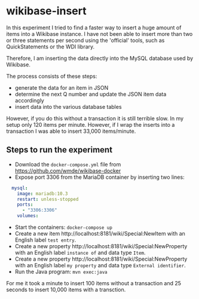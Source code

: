 # wikibase-insert

In this experiment I tried to find a faster way to insert a huge amount of items into a Wikibase instance. I have not been able to insert more
than two or three statements per second using the 'official' tools, such as QuickStatements or the WDI library.

Therefore, I am inserting the data directly into the MySQL database used by Wikibase.

The process consists of these steps:

- generate the data for an item in JSON
- determine the next Q number and update the JSON item data accordingly
- insert data into the various database tables

However, if you do this without a transaction it is still terrible slow. In my setup only 120 items per minute. However, if I wrap the inserts into a transaction I was able to insert 33,000 items/minute.

## Steps to run the experiment

- Download the `docker-compose.yml` file from https://github.com/wmde/wikibase-docker
- Expose port 3306 from the MariaDB container by inserting two lines:

```yaml
  mysql:
    image: mariadb:10.3
    restart: unless-stopped
    ports:
      - "3306:3306"
    volumes:
```

- Start the containers: `docker-compose up`
- Create a new item http://localhost:8181/wiki/Special:NewItem  with an English label `test entry`.
- Create a new property http://localhost:8181/wiki/Special:NewProperty with an English label `instance of` and data type `Item`.
- Create a new property http://localhost:8181/wiki/Special:NewProperty with an English label `my property` and data type `External identifier`.
- Run the Java program: `mvn exec:java`

For me it took a minute to insert 100 items without a transaction and 25 seconds to insert 10,000 items with a transction.
